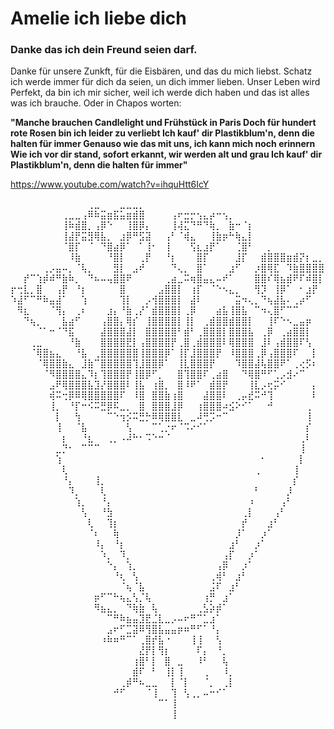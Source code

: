 # Amelie ich liebe dich
### Danke das ich dein Freund seien darf.
Danke für unsere Zunkft, für die Eisbären, und das du mich liebst.
Schatz ich werde immer für dich da seien, un dich immer lieben. 
Unser Leben wird Perfekt, da bin ich mir sicher, weil ich werde dich
haben und das ist alles was ich brauche. Oder in Chapos worten:

**"Manche brauchen Candlelight und Frühstück in Paris
Doch für hundert rote Rosen bin ich leider zu verliebt
Ich kauf' dir Plastikblum'n, denn die halten für immer
Genauso wie das mit uns, ich kann mich noch erinnern
Wie ich vor dir stand, sofort erkannt, wir werden alt und grau
Ich kauf' dir Plastikblum'n, denn die halten für immer"**

https://www.youtube.com/watch?v=ihquHtt6IcY 



⠀⠀⠀⠀⠀⠀⠀⠀⠀⠀⠀⠀⢀⣀⠀⠀⠀⣀⣀⣀⡀⠀⠀⠀⠀⠀⠀⠀⠀⠀⠀⠀⠀⠀⠀⠀⠀⠀⠀⠀⠀⠀⠀⠀⠀⠀⠀⠀⠀
⠀⠀⠀⠀⠀⠀⠀⠀⢀⣀⣀⢠⠿⠷⣭⣶⣯⣥⣶⣾⣿⠀⠀⠀⠀⢠⠖⣒⡒⢢⣄⡴⠒⢢⡀⠀⠀⠀⠀⠀⠀⠀⠀⠀⠀⠀⠀⠀⠀
⠀⠀⠀⠀⠀⠀⠀⠀⢸⠷⣾⣿⡀⢠⡿⠑⠀⠀⢸⣿⡿⡄⠀⠀⠀⢸⢼⣍⠙⠛⠙⢷⡀⠀⣷⠒⠈⡆⠀⠀⠀⠀⠀⠀⠀⠀⠀⠀⠀
⠀⠀⠀⠀⠀⠀⠀⠀⢸⣼⡟⣭⣻⢿⣧⡀⠀⣰⡿⠛⣫⣽⠀⠀⢠⠃⠈⢾⣄⠀⠀⢸⣷⡶⠓⢷⣄⡇⠀⠀⠀⠀⠀⠀⠀⠀⠀⠀⠀
⠀⠀⠀⠀⠀⠀⠀⠀⠈⣿⡏⠀⠈⠀⠙⣿⣴⡿⠁⠀⠁⢸⠂⠀⢸⠀⠀⠀⢫⣆⣰⡟⠁⠀⠀⢈⣿⠃⠀⠀⡀⠀⠀⠀⠀⠀⠀⠀⠀
⠀⠀⠀⠀⠀⠀⠀⠀⠀⠸⣷⠀⠀⠀⠀⠘⣿⡇⠀⠀⢀⡟⠀⠀⠘⡆⠀⠀⠀⣿⡏⠀⠀⠀⠀⣸⡏⠀⠀⣾⣿⣿⣿⣶⣾⡝⡆⣀⡀
⠀⠀⠀⠀⠀⢀⡠⣤⠤⡀⠈⢧⡀⠀⠀⠀⣻⡇⠀⣠⠞⠀⠀⠀⠀⠙⢄⡀⠀⣿⠁⠀⠀⠀⣰⠋⠀⠀⡰⣿⢿⣏⠀⠹⣷⣿⣿⣿⣿
⠀⠀⡞⠉⢱⡾⠾⠛⣷⠷⡀⠀⠙⠦⠤⢤⣿⣿⠟⠀⠀⠀⠀⠀⢀⣴⣀⠭⢶⣿⣤⣄⠤⠞⠁⠀⠀⠀⣿⣿⠎⢿⣦⣾⠟⠏⠾⣿⡇
⡖⢒⣇⡀⣿⠀⠀⢠⡟⠀⠘⡆⠀⠀⠀⠀⠀⣿⠀⠀⠀⠀⠀⣠⣿⣿⡇⠀⢰⡏⠀⠈⠑⠢⣄⡀⠀⠀⢻⡹⠀⢸⡿⠁⠀⠂⣰⡟⠀
⠱⣼⠋⠉⠛⠷⣤⣼⠁⠀⠀⢱⠀⠀⠀⠀⠀⢹⡇⠀⠀⡠⢺⣿⣿⣿⡇⠀⣼⠇⠀⠀⠀⠀⠀⣭⠲⢄⡀⠙⢦⣼⣧⠄⢀⡴⠋⠀⠀
⠀⠻⣆⠀⠀⠀⠈⢻⡄⠀⢀⠆⠀⠀⠀⣰⡄⠘⣷⢀⡜⠁⣾⣿⣿⣿⡇⢀⡿⠀⠀⠀⣴⣧⢸⣿⣧⠀⠉⠲⢄⣿⠋⠉⠉⠀⠀⠀⠀
⠀⠀⠙⢦⡀⠀⠀⠀⣧⣴⠋⠀⠀⠀⢠⣿⣿⡄⢿⡎⠀⢸⣿⣿⣿⣿⡇⢸⡇⠀⢀⣾⣿⣿⣾⣿⣿⡇⠀⠀⢸⠏⠑⠢⣀⣤⡶⠀⠀
⠀⠀⠀⠀⠈⠁⠒⠈⠙⣯⠀⠀⠀⠀⣼⣿⣿⣿⣼⡇⠀⣿⣿⣿⣿⣿⠃⣾⠃⢀⣿⣿⣿⡇⣿⣿⣿⣧⠀⢀⡿⠀⢀⣴⣿⣿⡇⠀⠀
⠀⠀⠀⢀⣀⠀⠀⠀⠀⠘⣷⠀⠀⠀⣿⣿⣿⣿⣟⡇⢠⣿⣿⣿⣿⡟⢀⣿⢀⣾⣿⣿⣿⠇⢿⣿⣿⣿⠀⣸⠇⢠⣾⣿⣿⠏⢣⠀⠀
⠀⠀⠀⠈⢿⣿⣦⣄⠀⠀⠘⣧⠀⢀⣿⣿⣿⣿⣿⣿⢸⣿⣿⣿⡿⠁⢸⡏⣸⣿⣿⣿⡟⠀⠸⣿⣿⣿⢀⡿⢠⣿⣿⣿⠏⠀⠀⡇⠀
⠀⠀⠀⠀⠈⢿⣿⣿⣷⣄⠀⣸⣷⠉⣿⣿⣿⣿⣿⢹⣸⣿⣿⡿⠁⠀⢸⣇⣿⣿⣿⡟⠀⠀⠀⠹⣿⣿⣼⢧⣿⣿⠟⠁⢀⢔⡫⠆⠀
⠀⠀⠀⠀⠀⠈⠻⣿⣿⣿⣿⣄⠹⡆⢹⣿⣿⣿⡟⢸⣿⡿⠋⡀⠀⠀⣿⢹⣿⣿⠏⢀⣴⣿⠀⠀⠙⢿⣿⠛⠋⢁⡠⣺⠔⠉⠀⠀⠀
⠀⠀⠀⠀⠀⠀⣠⠟⢿⣿⣿⣿⣧⣹⡜⣿⣿⣿⠇⢸⣧⠀⢰⣿⡀⠀⣿⠸⠟⠁⠀⣾⣿⡟⠀⠀⠀⢸⣇⡠⢖⡭⠊⠀⠀⠀⠀⡄⠀
⠀⠀⠀⠀⠀⠀⢾⠭⢒⡿⠿⢿⣿⣿⣿⣿⣿⠏⠀⠸⣿⠀⣿⣿⣷⢰⣿⠀⠀⠀⣼⣿⣿⠇⠀⢀⡤⣞⠭⠚⢹⠀⠀⠀⠀⠀⠀⠇⠀
⠀⠀⠀⠀⠀⠀⢸⡀⠀⠘⡏⠒⠪⠭⣛⡿⠯⣀⡀⠀⣿⠀⣿⣿⣿⣸⡿⠀⠀⢰⣿⣿⣿⠴⣪⠕⠊⠁⠀⠀⠚⠀⠀⠀⠀⠀⢀⠀⠀
⠀⠀⠀⠀⠀⠀⠀⡇⠀⠀⢳⠀⠀⠀⠀⠉⠑⢲⡪⠭⣛⡓⠿⢿⣿⣿⣇⠀⣀⠼⢛⡩⠒⠉⠀⠀⠀⠀⠀⠀⠀⠀⠀⠀⠀⠀⢸⠀⠀
⠀⠀⠀⠀⠀⠀⠀⢸⠀⠀⠈⣧⠀⠀⠀⠀⠀⠀⢣⠀⠀⠀⠉⢁⡐⠖⠈⠩⠔⠊⠁⠀⠀⠀⠀⠀⠀⠀⠀⠀⠀⠀⠀⠀⠀⠀⡎⠀⠀
⠀⠀⠀⠀⠀⠀⠀⠀⡆⠀⠀⠘⣆⠀⠀⢀⡀⠠⠼⠓⠂⠩⠑⠒⠈⠀⠀⠀⠀⠀⠀⠀⠀⠀⠀⠀⠀⠀⠀⠀⠀⠀⠀⠀⠀⢀⠇⠀⠀
⠀⠀⠀⠀⠀⠀⠀⣀⡙⠂⠀⠉⠉⠉⠀⠀⠀⠀⠀⠀⠀⠀⠀⠀⠀⠀⠀⠀⠀⠀⠀⠀⠀⠀⠀⠀⠀⠀⠀⠀⠀⠀⠀⠀⠀⢸⠀⠀⠀
⠀⠀⠀⠀⠀⠀⠀⢱⠀⠀⠀⠀⠀⠀⠀⠀⠀⠀⠀⠀⠀⠀⠀⠀⠀⠀⠀⠀⠀⠀⠀⠀⠀⠀⠀⠀⠀⠀⠀⠂⠀⠀⠀⠀⠀⡇⠀⠀⠀
⠀⠀⠀⠀⠀⠀⠀⠀⢇⠀⠀⠀⠀⠀⠀⠀⠀⠀⠀⠀⠀⠀⠀⠀⠀⠀⠀⠀⠀⠀⠀⠀⠀⠀⠀⠀⠀⠀⢀⠀⠀⠀⠀⠀⢸⠀⠀⠀⠀
⠀⠀⠀⠀⠀⠀⠀⠀⠘⡄⠀⠀⠀⢸⡀⠀⠀⠀⠀⠀⠀⠀⠀⠀⠀⠀⠀⠀⠀⠀⠀⠀⠀⠀⠀⠀⠀⠀⠀⠀⠀⠀⠀⠀⡎⠀⠀⠀⠀
⠀⠀⠀⠀⠀⠀⠀⠀⠀⠹⡀⠀⠀⠀⢇⠀⠀⠀⠀⠀⠀⠀⠀⠀⠀⠀⠀⠀⠀⠀⠀⠀⠀⠀⠀⠀⠀⠀⠃⠀⠀⠀⠀⡸⠀⠀⠀⠀⠀
⠀⠀⠀⠀⠀⠀⠀⠀⠀⠀⢱⡀⠀⠀⠘⡄⠀⠀⠀⠀⠀⠀⠀⠀⠀⠀⠀⠀⠀⠀⠀⠀⠀⠀⠀⠀⠀⠰⠀⠀⠀⠀⢠⠃⠀⠀⠀⠀⠀
⠀⠀⠀⠀⠀⠀⠀⠀⠀⠀⠀⢣⠀⠀⠘⣳⠀⠀⠀⠀⠀⠀⠀⠀⠀⠀⠀⠀⠀⠀⠀⠀⠀⠀⠀⠀⢀⡇⠀⠀⠀⢠⠃⠀⠀⠀⠀⠀⠀
⠀⠀⠀⠀⠀⠀⠀⠀⠀⠀⠀⠀⢇⠀⠀⢹⡆⠀⠀⠀⠀⠀⠀⠀⠀⠀⠀⠀⠀⠀⠀⠀⠀⠀⠀⠀⡞⠀⠀⠀⣰⠃⠀⠀⠀⠀⠀⠀⠀
⠀⠀⠀⠀⠀⠀⠀⠀⠀⠀⠀⠀⠈⠆⠀⠀⢷⠀⠀⠀⠀⠀⠀⠀⠀⠀⠀⠀⠀⠀⠀⠀⠀⠀⠀⡸⠁⠀⠀⡰⠁⠀⠀⠀⠀⠀⠀⠀⠀
⠀⠀⠀⠀⠀⠀⠀⠀⠀⠀⠀⠀⠀⠸⡄⠀⠘⡆⠀⠀⠀⠀⠀⠀⠀⠀⠀⠀⠀⠀⠀⠀⠀⠀⣰⠃⠀⠀⡰⠁⠀⠀⠀⠀⠀⠀⠀⠀⠀
⠀⠀⠀⠀⠀⠀⠀⠀⠀⠀⠀⠀⠀⠀⠱⡀⠀⠹⡀⠀⠀⠀⠀⠀⠀⠀⠀⠀⠀⠀⠀⠀⠀⢠⡏⠀⠀⡰⠁⠀⠀⠀⠀⠀⠀⠀⠀⠀⠀
⠀⠀⠀⠀⠀⠀⠀⠀⠀⠀⠀⠀⠀⠀⠀⠑⡄⠀⢱⡀⠀⠀⠀⠀⠀⠀⠀⠀⠀⠀⠀⠀⢠⡿⠀⠀⡰⠁⠀⠀⠀⠀⠀⠀⠀⠀⠀⠀⠀
⠀⠀⠀⠀⠀⠀⠀⠀⠀⠀⠀⠀⠀⠀⠀⠀⠘⢆⠀⢣⠀⠀⠀⠀⠀⠀⠀⠀⠀⠀⠀⢀⢾⠃⠀⣰⠃⠀⠀⠀⠀⠀⠀⠀⠀⠀⠀⠀⠀
⠀⠀⠀⠀⠀⠀⠀⠀⠀⠀⠀⠀⠀⠀⠀⠀⠀⠈⢦⠈⣧⠀⠀⠀⠀⠀⠀⠀⠀⠀⠀⣨⠏⠀⣰⠃⠀⠀⠀⠀⠀⠀⠀⠀⠀⠀⠀⠀⠀
⠀⠀⠀⠀⠀⠀⠀⠀⠀⠀⠀⠀⠀⡶⠋⠉⠓⢦⣄⢣⡈⢧⠀⠀⠀⠀⠀⠀⠀⠀⢰⡛⠀⣰⠁⠀⠀⠀⠀⠀⠀⠀⠀⠀⠀⠀⠀⠀⠀
⠀⠀⠀⠀⠀⠀⠀⠀⠀⠀⠀⠀⠀⠻⣦⣄⡀⠀⠙⢷⣷⠀⢧⠀⠀⠀⠀⠀⠀⢀⣣⡵⡾⠁⠀⠀⠀⠀⠀⠀⠀⠀⠀⠀⠀⠀⠀⠀⠀
⠀⠀⠀⠀⠀⠀⠀⠀⠀⠀⠀⠀⠀⠀⠀⠉⠛⠷⣦⣤⣹⣟⣈⣇⣀⡠⠤⠖⠛⠉⣁⣰⠁⠀⠀⠀⠀⠀⠀⠀⠀⠀⠀⠀⠀⠀⠀⠀⠀
⠀⠀⠀⠀⠀⠀⠀⠀⠀⠀⠀⠀⠀⠀⠀⣠⠖⠋⣉⣽⠿⢻⣿⣧⣤⣤⡶⠶⠛⠋⠁⠘⡄⠀⠀⠀⠀⠀⠀⠀⠀⠀⠀⠀⠀⠀⠀⠀⠀
⠀⠀⠀⠀⠀⠀⠀⠀⠀⠀⠀⠀⠀⠀⠰⠷⠶⠛⠉⠁⢀⣿⡞⣧⠐⠀⠀⠀⢸⢸⠀⠀⢣⠀⠀⠀⠀⠀⠀⠀⠀⠀⠀⠀⠀⠀⠀⠀⠀
⠀⠀⠀⠀⠀⠀⠀⠀⠀⠀⠀⠀⠀⠀⠀⠀⠀⠀⠀⠀⣜⡟⡇⢻⡆⠀⠀⠀⠀⠏⡄⠀⠘⡀⠀⠀⠀⠀⠀⠀⠀⠀⠀⠀⠀⠀⠀⠀⠀
⠀⠀⠀⠀⠀⠀⠀⠀⠀⠀⠀⠀⠀⠀⠀⠀⠀⠀⠀⢰⣿⠃⡇⠀⣿⠀⣀⠀⠀⠸⠃⠀⠀⢧⠀⠀⠀⠀⠀⠀⠀⠀⠀⠀⠀⠀⠀⠀⠀
⠀⠀⠀⠀⠀⠀⠀⠀⠀⠀⠀⠀⠀⠀⠀⠀⠀⠀⠀⣾⠏⠀⠃⠀⢸⡇⢸⠀⠀⠀⢀⠀⠀⠸⡀⠀⠀⠀⠀⠀⠀⠀⠀⠀⠀⠀⠀⠀⠀
⠀⠀⠀⠀⠀⠀⠀⠀⠀⠀⠀⠀⠀⠀⠀⠀⠀⢀⡾⠛⠦⣀⣀⠀⠀⡇⠈⡇⠀⠀⠈⡀⠀⢀⡇⠀⠀⠀⠀⠀⠀⠀⠀⠀⠀⠀⠀⠀⠀
⠀⠀⠀⠀⠀⠀⠀⠀⠀⠀⠀⠀⠀⠀⠀⠀⠚⠋⠀⠀⠀⠈⢸⠀⠀⢹⠀⢣⢀⡀⠤⠒⠊⠁⠀⠀⠀⠀⠀⠀⠀⠀⠀⠀⠀⠀⠀⠀⠀
⠀⠀⠀⠀⠀⠀⠀⠀⠀⠀⠀⠀⠀⠀⠀⠀⠀⠀⠀⠀⠀⠀⠀⠉⠁⢸⠀⠀⠀⠀⠀⠀⠀⠀⠀⠀⠀⠀⠀⠀⠀⠀⠀⠀⠀⠀⠀⠀⠀
⠀⠀⠀⠀⠀⠀⠀⠀⠀⠀⠀⠀⠀⠀⠀⠀⠀⠀⠀⠀⠀⠀⠀⠀⠀⢸⠀⠀⠀⠀⠀⠀⠀⠀⠀⠀⠀⠀⠀⠀⠀⠀⠀⠀⠀⠀⠀⠀⠀

